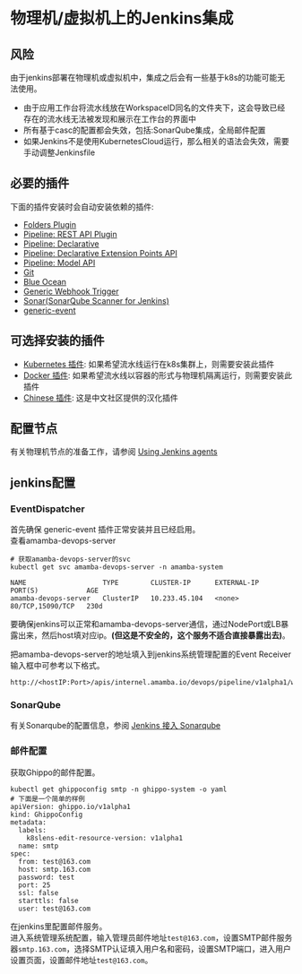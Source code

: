 # 物理机/虚拟机上的Jenkins集成

## 风险
由于jenkins部署在物理机或虚拟机中，集成之后会有一些基于k8s的功能可能无法使用。
- 由于应用工作台将流水线放在WorkspaceID同名的文件夹下，这会导致已经存在的流水线无法被发现和展示在工作台的界面中
- 所有基于casc的配置都会失效，包括:SonarQube集成，全局邮件配置
- 如果Jenkins不是使用KubernetesCloud运行，那么相关的语法会失效，需要手动调整Jenkinsfile

## 必要的插件
下面的插件安装时会自动安装依赖的插件:
- [Folders Plugin](https://plugins.jenkins.io/cloudbees-folder)
- [Pipeline: REST API Plugin](https://plugins.jenkins.io/pipeline-rest-api/)
- [Pipeline: Declarative](https://plugins.jenkins.io/pipeline-model-definition/)
- [Pipeline: Declarative Extension Points API](https://plugins.jenkins.io/pipeline-model-extensions)
- [Pipeline: Model API](https://plugins.jenkins.io/pipeline-model-api)
- [Git](https://plugins.jenkins.io/git)
- [Blue Ocean](https://plugins.jenkins.io/blueocean)
- [Generic Webhook Trigger](https://plugins.jenkins.io/generic-webhook-trigger)
- [Sonar(SonarQube Scanner for Jenkins)](https://plugins.jenkins.io/sonar)
- [generic-event](https://plugins.jenkins.io/generic-event)

## 可选择安装的插件

- [Kubernetes 插件](https://plugins.jenkins.io/kubernetes): 如果希望流水线运行在k8s集群上，则需要安装此插件
- [Docker 插件](https://plugins.jenkins.io/docker-plugin): 如果希望流水线以容器的形式与物理机隔离运行，则需要安装此插件
- [Chinese 插件](https://plugins.jenkins.io/localization-zh-cn): 这是中文社区提供的汉化插件

## 配置节点
有关物理机节点的准备工作，请参阅 [Using Jenkins agents](https://www.jenkins.io/doc/book/using/using-agents/)

## jenkins配置
### EventDispatcher
首先确保 generic-event 插件正常安装并且已经启用。  
查看amamba-devops-server
```shell
# 获取amamba-devops-server的svc
kubectl get svc amamba-devops-server -n amamba-system

NAME                   TYPE        CLUSTER-IP      EXTERNAL-IP   PORT(S)            AGE
amamba-devops-server   ClusterIP   10.233.45.104   <none>        80/TCP,15090/TCP   230d
```
要确保jenkins可以正常和amamba-devops-server通信，通过NodePort或LB暴露出来，然后host填对应ip。**(但这是不安全的，这个服务不适合直接暴露出去)**。

把amamba-devops-server的地址填入到jenkins系统管理配置的Event Receiver输入框中可参考以下格式。
```text
http://<hostIP:Port>/apis/internel.amamba.io/devops/pipeline/v1alpha1/webhooks/jenkins
```

### SonarQube
有关Sonarqube的配置信息，参阅 [Jenkins 接入 Sonarqube](https://docs.daocloud.io/amamba/user-guide/pipeline/install-jenkins.html#jenkins_2)

### 邮件配置
获取Ghippo的邮件配置。
```shell
kubectl get ghippoconfig smtp -n ghippo-system -o yaml
# 下面是一个简单的样例
apiVersion: ghippo.io/v1alpha1
kind: GhippoConfig
metadata:
  labels:
    k8slens-edit-resource-version: v1alpha1
  name: smtp
spec:
  from: test@163.com
  host: smtp.163.com
  password: test
  port: 25
  ssl: false
  starttls: false
  user: test@163.com
```
在jenkins里配置邮件服务。  
进入系统管理系统配置，输入管理员邮件地址`test@163.com`，设置SMTP邮件服务器`smtp.163.com`，选择SMTP认证填入用户名和密码，设置SMTP端口，进入用户设置页面，设置邮件地址`test@163.com`。